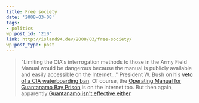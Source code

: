 ```yaml
---
title: Free society
date: '2008-03-08'
tags:
- politics
wp:post_id: '210'
link: http://island94.dev/2008/03/free-society/
wp:post_type: post
---
```


> "Limiting the CIA's interrogation methods to those in the Army Field Manual would be dangerous because the manual is publicly available and easily accessible on the Internet..."
President W. Bush on his [veto of a CIA waterboarding ban](http://www.washingtonpost.com/wp-dyn/content/article/2008/03/08/AR2008030800304.html?hpid=topnews). Of course, the [Operating Manual for Guantanamo Bay Prison](http://www.wikileaks.org/wiki/Camp_Delta_Standard_Operating_Procedure) is on the internet too. But then again, apparently [Guantanamo isn't effective either](http://www.nytimes.com/2006/10/19/opinion/19thu1.html).
